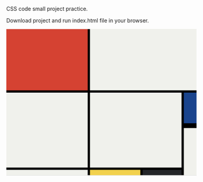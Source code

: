 CSS code small project practice.

Download project and run index.html file in your browser.

![image](mondrian-new.png)
